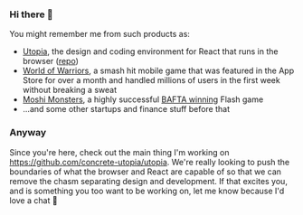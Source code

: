 ### Hi there 👋

You might remember me from such products as:
- [Utopia](https://utopia.app), the design and coding environment for React that runs in the browser ([repo](https://github.com/concrete-utopia/utopia))
- [World of Warriors](https://en.wikipedia.org/wiki/World_of_Warriors), a smash hit mobile game that was featured in the App Store for over a month and handled millions of users in the first week without breaking a sweat
- [Moshi Monsters](https://en.wikipedia.org/wiki/Moshi_Monsters), a highly successful [BAFTA winning](https://twitter.com/RheeseyB/status/1194923628552474625) Flash game
- ...and some other startups and finance stuff before that

### Anyway

Since you're here, check out the main thing I'm working on https://github.com/concrete-utopia/utopia. We're really looking to push the boundaries of what the browser and React are capable of so that we can remove the chasm separating design and development. If that excites you, and is something you too want to be working on, let me know because I'd love a chat 🙂
